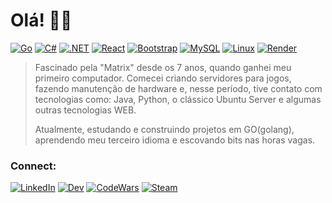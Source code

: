 # Olá! 👋🏻

[![Go](https://img.shields.io/badge/go-%2300ADD8.svg?style=for-the-badge&logo=go&logoColor=white)](https://go.dev/)
[![C#](https://img.shields.io/badge/c%23-%23239120.svg?style=for-the-badge&logo=c-sharp&logoColor=white)](https://learn.microsoft.com/dotnet/csharp/)
[![.NET](https://img.shields.io/badge/.NET-5C2D91?style=for-the-badge&logo=.net&logoColor=white)](https://dotnet.microsoft.com/)
[![React](https://img.shields.io/badge/react-%2320232a.svg?style=for-the-badge&logo=react&logoColor=%2361DAFB)](https://react.dev/)
[![Bootstrap](https://img.shields.io/badge/bootstrap-%23563D7C.svg?style=for-the-badge&logo=bootstrap&logoColor=white)](https://getbootstrap.com/)
[![MySQL](https://img.shields.io/badge/mysql-%2300f.svg?style=for-the-badge&logo=mysql&logoColor=white)](https://www.mysql.com/)
[![Linux](https://img.shields.io/badge/Linux-FCC624?style=for-the-badge&logo=linux&logoColor=black)](https://www.linux.org/)
[![Render](https://img.shields.io/badge/Render-%46E3B7.svg?style=for-the-badge&logo=render&logoColor=white)](https://render.com/)

>Fascinado pela "Matrix" desde os 7 anos, quando ganhei meu primeiro computador.
>Comecei criando servidores para jogos, fazendo manutenção de hardware e, nesse período, tive contato com tecnologias como: Java, Python, o clássico Ubuntu Server e algumas outras tecnologias WEB.
>
>Atualmente, estudando e construindo projetos em GO(golang), aprendendo meu terceiro idioma e escovando bits nas horas vagas.

### Connect:
[![LinkedIn](https://img.shields.io/badge/LinkedIn-0A66C2.svg?style=for-the-badge&logo=LinkedIn&logoColor=white)](https://www.linkedin.com/in/nemmanc/)
[![Dev](https://img.shields.io/badge/dev.to-0A0A0A.svg?style=for-the-badge&logo=devdotto&logoColor=white)](https://dev.to/inemmanc)
[![CodeWars](https://img.shields.io/badge/Codewars-B1361E.svg?style=for-the-badge&logo=Codewars&logoColor=white)](https://www.codewars.com/users/inemmanc)
[![Steam](https://img.shields.io/badge/steam-%23000000.svg?style=for-the-badge&logo=steam&logoColor=white)](https://steamcommunity.com/id/inemmanc/)
